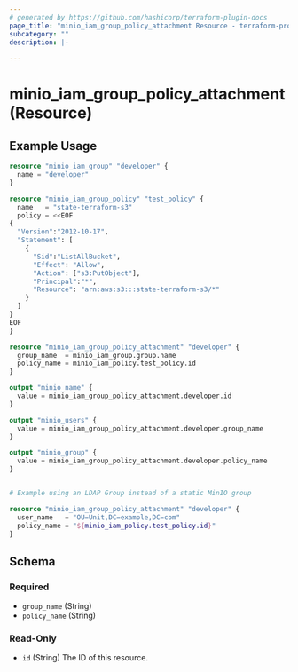 ```yaml
---
# generated by https://github.com/hashicorp/terraform-plugin-docs
page_title: "minio_iam_group_policy_attachment Resource - terraform-provider-minio"
subcategory: ""
description: |-
  
---
```


# minio_iam_group_policy_attachment (Resource)



## Example Usage

```terraform
resource "minio_iam_group" "developer" {
  name = "developer"
}

resource "minio_iam_group_policy" "test_policy" {
  name   = "state-terraform-s3"
  policy = <<EOF
{
  "Version":"2012-10-17",
  "Statement": [
    {
      "Sid":"ListAllBucket",
      "Effect": "Allow",
      "Action": ["s3:PutObject"],
      "Principal":"*",
      "Resource": "arn:aws:s3:::state-terraform-s3/*"
    }
  ]
}
EOF
}

resource "minio_iam_group_policy_attachment" "developer" {
  group_name  = minio_iam_group.group.name
  policy_name = minio_iam_policy.test_policy.id
}

output "minio_name" {
  value = minio_iam_group_policy_attachment.developer.id
}

output "minio_users" {
  value = minio_iam_group_policy_attachment.developer.group_name
}

output "minio_group" {
  value = minio_iam_group_policy_attachment.developer.policy_name
}


# Example using an LDAP Group instead of a static MinIO group

resource "minio_iam_group_policy_attachment" "developer" {
  user_name   = "OU=Unit,DC=example,DC=com"
  policy_name = "${minio_iam_policy.test_policy.id}"
}
```

<!-- schema generated by tfplugindocs -->
## Schema

### Required

- `group_name` (String)
- `policy_name` (String)

### Read-Only

- `id` (String) The ID of this resource.


